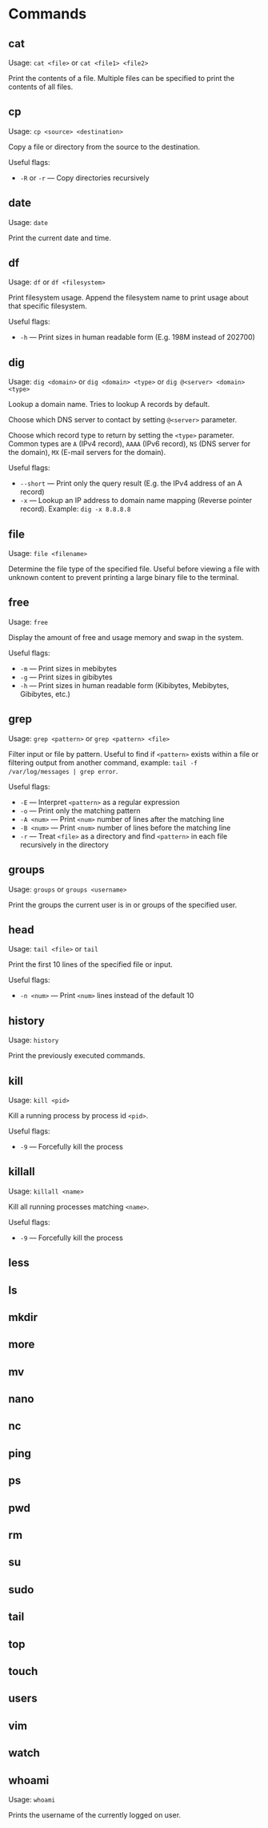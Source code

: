 # Commands

## cat

Usage: `cat <file>` or `cat <file1> <file2>`

Print the contents of a file. Multiple files can be specified to print the contents of all files.

## cp

Usage: `cp <source> <destination>`

Copy a file or directory from the source to the destination.

Useful flags:

* `-R` or `-r` &mdash; Copy directories recursively

## date

Usage: `date`

Print the current date and time.

## df

Usage: `df` or `df <filesystem>`

Print filesystem usage. Append the filesystem name to print usage about that specific filesystem.

Useful flags:

* `-h` &mdash; Print sizes in human readable form (E.g. 198M instead of 202700)

## dig

Usage: `dig <domain>` or `dig <domain> <type>` or `dig @<server> <domain> <type>`

Lookup a domain name. Tries to lookup A records by default.

Choose which DNS server to contact by setting `@<server>` parameter.

Choose which record type to return by setting the `<type>` parameter. Common types are `A` (IPv4 record), `AAAA` (IPv6 record), `NS` (DNS server for the domain), `MX` (E-mail servers for the domain).

Useful flags:

* `--short` &mdash; Print only the query result (E.g. the IPv4 address of an A record)
* `-x` &mdash; Lookup an IP address to domain name mapping (Reverse pointer record). Example: `dig -x 8.8.8.8`

## file

Usage: `file <filename>`

Determine the file type of the specified file. Useful before viewing a file with unknown content to prevent printing a large binary file to the terminal.

## free

Usage: `free`

Display the amount of free and usage memory and swap in the system.

Useful flags:

* `-m` &mdash; Print sizes in mebibytes
* `-g` &mdash; Print sizes in gibibytes
* `-h` &mdash; Print sizes in human readable form (Kibibytes, Mebibytes, Gibibytes, etc.)

## grep

Usage: `grep <pattern>` or `grep <pattern> <file>`

Filter input or file by pattern. Useful to find if `<pattern>` exists within a file or filtering output from another command, example: `tail -f /var/log/messages | grep error`.

Useful flags:

* `-E` &mdash; Interpret `<pattern>` as a regular expression
* `-o` &mdash; Print only the matching pattern
* `-A <num>` &mdash; Print `<num>` number of lines after the matching line
* `-B <num>` &mdash; Print `<num>` number of lines before the matching line
* `-r` &mdash; Treat `<file>` as a directory and find `<pattern>` in each file recursively in the directory

## groups

Usage: `groups` or `groups <username>`

Print the groups the current user is in or groups of the specified user.

## head

Usage: `tail <file>` or `tail`

Print the first 10 lines of the specified file or input.

Useful flags:

* `-n <num>` &mdash; Print `<num>` lines instead of the default 10

## history

Usage: `history`

Print the previously executed commands.

## kill

Usage: `kill <pid>`

Kill a running process by process id `<pid>`.

Useful flags:

* `-9` &mdash; Forcefully kill the process

## killall

Usage: `killall <name>`

Kill all running processes matching `<name>`.

Useful flags:

* `-9` &mdash; Forcefully kill the process

## less

## ls

## mkdir

## more

## mv

## nano

## nc

## ping

## ps

## pwd

## rm

## su

## sudo

## tail

## top

## touch

## users

## vim

## watch

## whoami

Usage: `whoami`

Prints the username of the currently logged on user.